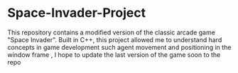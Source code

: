# Space-Invader-Project
This repository contains a modified version of the classic arcade game "Space Invader". Built in C++, this project allowed me to 
understand hard concepts in game development such agent movement and positioning in the window frame , I hope to update the last version of the game soon to the repo

